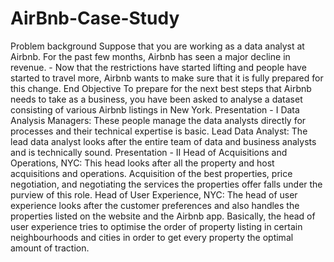 # AirBnb-Case-Study

Problem background
Suppose that you are working as a data analyst at Airbnb. For the past few months, Airbnb has seen a major decline in revenue. - Now that the restrictions have started lifting and people have started to travel more, Airbnb wants to make sure that it is fully prepared for this change.
End Objective
To prepare for the next best steps that Airbnb needs to take as a business, you have been asked to analyse a dataset consisting of various Airbnb listings in New York.
Presentation - I
Data Analysis Managers: These people manage the data analysts directly for processes and their technical expertise is basic.
Lead Data Analyst: The lead data analyst looks after the entire team of data and business analysts and is technically sound.
Presentation - II
Head of Acquisitions and Operations, NYC: This head looks after all the property and host acquisitions and operations. Acquisition of the best properties, price negotiation, and negotiating the services the properties offer falls under the purview of this role.
Head of User Experience, NYC: The head of user experience looks after the customer preferences and also handles the properties listed on the website and the Airbnb app. Basically, the head of user experience tries to optimise the order of property listing in certain neighbourhoods and cities in order to get every property the optimal amount of traction.
